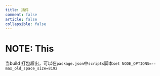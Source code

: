 ```yaml
---
title: 插件
comment: false
article: false
collapsible: false
---
```


# NOTE: This

当build 打包超出，可以在`package.json`中`scripts`脚本`set NODE_OPTIONS=--max_old_space_size=8192`
